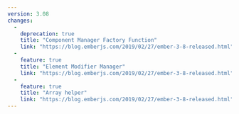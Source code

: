 ```yaml
---
version: 3.08
changes:
  -
    deprecation: true
    title: "Component Manager Factory Function"
    link: "https://blog.emberjs.com/2019/02/27/ember-3-8-released.html"
  -
    feature: true
    title: "Element Modifier Manager"
    link: "https://blog.emberjs.com/2019/02/27/ember-3-8-released.html"
  -
    feature: true
    title: "Array helper"
    link: "https://blog.emberjs.com/2019/02/27/ember-3-8-released.html"
---
```


